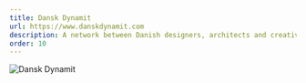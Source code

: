 ```yaml
---
title: Dansk Dynamit
url: https://www.danskdynamit.com
description: A network between Danish designers, architects and creatives offering ideas, discourse, jobs and workspaces. Since 2007. Still kind of active, but on life-support since ~2015 or so.
order: 10
---
```


<img src="/assets/danskdynamit.webp" alt="Dansk Dynamit">

